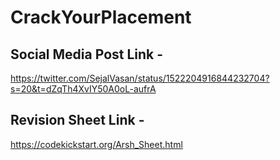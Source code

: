 # CrackYourPlacement

## Social Media Post Link -
https://twitter.com/SejalVasan/status/1522204916844232704?s=20&t=dZqTh4XvIY50A0oL-aufrA


## Revision Sheet Link -
https://codekickstart.org/Arsh_Sheet.html
